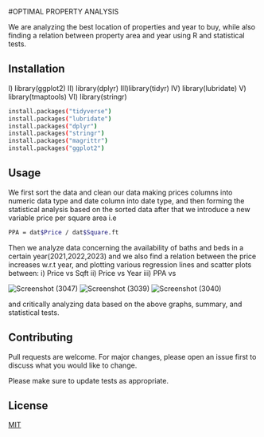 #OPTIMAL PROPERTY ANALYSIS

We are analyzing the best location of properties and year to buy, while also finding a relation between property area and year using R and statistical tests.

## Installation

I)  library(ggplot2)
II) library(dplyr)
III)library(tidyr)
IV) library(lubridate)
V)  library(tmaptools)
VI) library(stringr)

```bash
install.packages("tidyverse")
install.packages("lubridate")
install.packages("dplyr")
install.packages("stringr")
install.packages("magrittr")
install.packages("ggplot2")
```

## Usage

We first sort the data and clean our data making prices columns into numeric data type and date column into date type, and then forming the statistical analysis based on the sorted data after that we introduce a new variable price per square area i.e
```bash 
PPA = dat$Price / dat$Square.ft
``` 
Then we analyze data concerning the availability of baths and beds in a certain year(2021,2022,2023) and we also find a relation between the price increases w.r.t year, and plotting various regression lines and scatter plots between:
i) Price vs Sqft
ii) Price vs Year
iii) PPA vs 

![Screenshot (3047)](https://github.com/Chuggu12/Property-Analysis/assets/108995664/1f2b7366-91e9-4b7d-9c80-c9d651c9b2ed)
![Screenshot (3039)](https://github.com/Chuggu12/Property-Analysis/assets/108995664/6fd9b4da-76d5-4aae-b1be-2e67159c4427)
![Screenshot (3040)](https://github.com/Chuggu12/Property-Analysis/assets/108995664/7f82c27e-c130-42cb-8c15-4c54a161d310)


and critically analyzing data based on the above graphs, summary, and statistical tests.


## Contributing

Pull requests are welcome. For major changes, please open an issue first
to discuss what you would like to change.

Please make sure to update tests as appropriate.

## License

[MIT](https://choosealicense.com/licenses/mit/)
